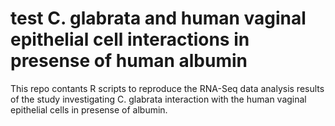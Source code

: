# test C. glabrata and human vaginal epithelial cell interactions in presense of human albumin 

This repo contants R scripts to reproduce the RNA-Seq data analysis results of the study investigating C. glabrata interaction with the human vaginal epithelial cells in presense of albumin.
